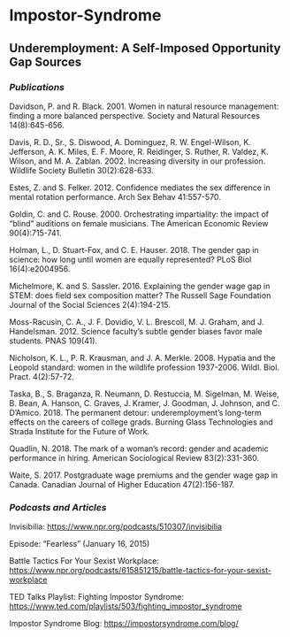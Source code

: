 # Impostor-Syndrome


## Underemployment: A Self-Imposed Opportunity Gap Sources

### _Publications_

Davidson, P. and R. Black. 2001. Women in natural resource management: finding a more balanced perspective. Society and Natural Resources 14(8):645-656.


Davis, R. D., Sr., S. Diswood, A. Dominguez, R. W. Engel-Wilson, K. Jefferson, A. K. Miles, E. F. Moore, R. Reidinger, S. Ruther, R. Valdez, K. Wilson, and M. A. Zablan. 2002. Increasing diversity in our profession. Wildlife Society Bulletin 30(2):628-633.


Estes, Z. and S. Felker. 2012. Confidence mediates the sex difference in mental rotation performance. Arch Sex Behav 41:557-570.


Goldin, C. and C. Rouse. 2000. Orchestrating impartiality: the impact of “blind” auditions on female musicians. The American Economic Review 90(4):715-741.


Holman, L., D. Stuart-Fox, and C. E. Hauser. 2018. The gender gap in science: how long until women are equally represented? PLoS Biol 16(4):e2004956.


Michelmore, K. and S. Sassler. 2016. Explaining the gender wage gap in STEM: does field sex composition matter? The Russell Sage Foundation Journal of the Social Sciences 2(4):194-215.


Moss-Racusin, C. A., J. F. Dovidio, V. L. Brescoll, M. J. Graham, and J. Handelsman. 2012. Science faculty’s subtle gender biases favor male students. PNAS 109(41).


Nicholson, K. L., P. R. Krausman, and J. A. Merkle. 2008. Hypatia and the Leopold standard: women in the wildlife profession 1937-2006. Wildl. Biol. Pract. 4(2):57-72.


Taska, B., S. Braganza, R. Neumann, D. Restuccia, M. Sigelman, M. Weise, B. Bean, A. Hanson, C. Graves, J. Kramer, J. Goodman, J. Johnson, and C. D’Amico. 2018. The permanent detour: underemployment’s long-term effects on the careers of college grads. Burning Glass Technologies and Strada Institute for the Future of Work.


Quadlin, N. 2018. The mark of a woman’s record: gender and academic performance in hiring. American Sociological Review 83(2):331-360.


Waite, S. 2017. Postgraduate wage premiums and the gender wage gap in Canada. Canadian Journal of Higher Education 47(2):156-187.




### _Podcasts and Articles_

Invisibilia: https://www.npr.org/podcasts/510307/invisibilia

Episode: “Fearless” (January 16, 2015)

Battle Tactics For Your Sexist Workplace: https://www.npr.org/podcasts/615851215/battle-tactics-for-your-sexist-workplace

TED Talks Playlist: Fighting Impostor Syndrome: https://www.ted.com/playlists/503/fighting_impostor_syndrome

Impostor Syndrome Blog: https://impostorsyndrome.com/blog/
